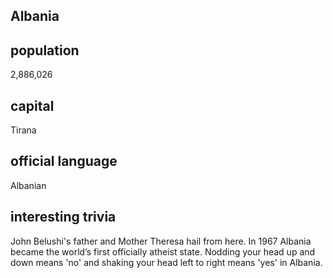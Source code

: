 ## Albania
##  population
2,886,026

##  capital
Tirana
 
##  official language
Albanian

##  interesting trivia
John Belushi's father and Mother Theresa hail from here.
In 1967 Albania became the world’s first officially atheist state.
Nodding your head up and down means 'no' and shaking your head left to right means 'yes' in Albania.

